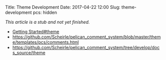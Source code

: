 Title: Theme Development
Date: 2017-04-22 12:00
Slug: theme-development
pcs: hidden

*This article is a stub and not yet finished.*

* [Getting Started#theme]({filename}getting-started.md#theme)
* <https://github.com/Scheirle/pelican_comment_system/blob/master/theme/templates/pcs/comments.html>
* <https://github.com/Scheirle/pelican_comment_system/tree/develop/docs_source/theme>

